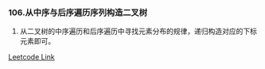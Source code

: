 ### 106.从中序与后序遍历序列构造二叉树

1. 从二叉树的中序遍历和后序遍历中寻找元素分布的规律，递归构造对应的下标元素即可。

[Leetcode Link](https://leetcode-cn.com/problems/construct-binary-tree-from-inorder-and-postorder-traversal/)
